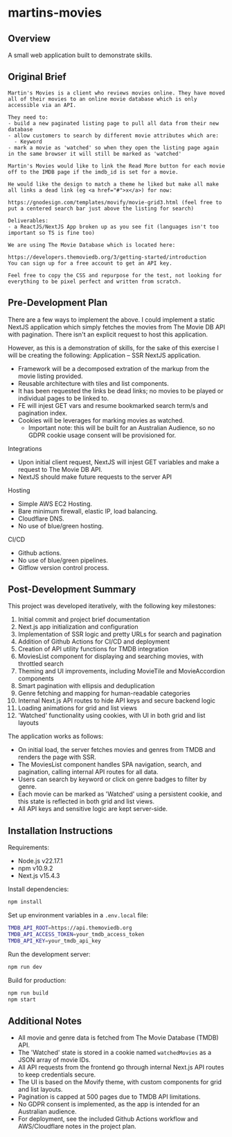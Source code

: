 # martins-movies

## Overview
A small web application built to demonstrate skills.
## Original Brief
```
Martin's Movies is a client who reviews movies online. They have moved all of their movies to an online movie database which is only accessible via an API.

They need to:
- build a new paginated listing page to pull all data from their new database
- allow customers to search by different movie attributes which are:
  - Keyword
- mark a movie as 'watched' so when they open the listing page again in the same browser it will still be marked as 'watched'

Martin's Movies would like to link the Read More button for each movie off to the IMDB page if the imdb_id is set for a movie.

He would like the design to match a theme he liked but make all make all links a dead link (eg <a href="#">x</a>) for now:

https://gnodesign.com/templates/movify/movie-grid3.html (feel free to put a centered search bar just above the listing for search)

Deliverables:
- a ReactJS/NextJS App broken up as you see fit (languages isn't too important so TS is fine too)

We are using The Movie Database which is located here:

https://developers.themoviedb.org/3/getting-started/introduction
You can sign up for a free account to get an API key.

Feel free to copy the CSS and repurpose for the test, not looking for everything to be pixel perfect and written from scratch.
```

## Pre-Development Plan
There are a few ways to implement the above. I could implement a static NextJS application which simply fetches the movies from The Movie DB API with pagination. There isn't an explicit request to host this application.

However, as this is a demonstration of skills, for the sake of this exercise I will be creating the following:
Application 
– SSR NextJS application. 
- Framework will be a decomposed extration of the markup from the movie listing provided.
- Reusable architecture with tiles and list components.
- It has been requested the links be dead links; no movies to be played or individual pages to be linked to.
- FE will injest GET vars and resume bookmarked search term/s and pagination index.
- Cookies will be leverages for marking movies as watched.
  - Important note: this will be built for an Australian Audience, so no GDPR cookie usage consent will be provisioned for.
 
Integrations
- Upon initial client request, NextJS will injest GET variables and make a request to The Movie DB API.
- NextJS should make future requests to the server API 

Hosting
- Simple AWS EC2 Hosting.
- Bare minimum firewall, elastic IP, load balancing.
- Cloudflare DNS.
- No use of blue/green hosting.

CI/CD
- Github actions.
- No use of blue/green pipelines.
- Gitflow version control process.

## Post-Development Summary

This project was developed iteratively, with the following key milestones:

1. Initial commit and project brief documentation
2. Next.js app initialization and configuration
3. Implementation of SSR logic and pretty URLs for search and pagination
4. Addition of Github Actions for CI/CD and deployment
5. Creation of API utility functions for TMDB integration
6. MoviesList component for displaying and searching movies, with throttled search
7. Theming and UI improvements, including MovieTile and MovieAccordion components
8. Smart pagination with ellipsis and deduplication
9. Genre fetching and mapping for human-readable categories
10. Internal Next.js API routes to hide API keys and secure backend logic
11. Loading animations for grid and list views
12. 'Watched' functionality using cookies, with UI in both grid and list layouts

The application works as follows:
* On initial load, the server fetches movies and genres from TMDB and renders the page with SSR.
* The MoviesList component handles SPA navigation, search, and pagination, calling internal API routes for all data.
* Users can search by keyword or click on genre badges to filter by genre.
* Each movie can be marked as 'Watched' using a persistent cookie, and this state is reflected in both grid and list views.
* All API keys and sensitive logic are kept server-side.

## Installation Instructions

Requirements:
* Node.js v22.17.1
* npm v10.9.2
* Next.js v15.4.3

Install dependencies:
```sh
npm install
```

Set up environment variables in a `.env.local` file:
```sh
TMDB_API_ROOT=https://api.themoviedb.org
TMDB_API_ACCESS_TOKEN=your_tmdb_access_token
TMDB_API_KEY=your_tmdb_api_key
```

Run the development server:
```sh
npm run dev
```

Build for production:
```sh
npm run build
npm start
```

## Additional Notes

* All movie and genre data is fetched from The Movie Database (TMDB) API.
* The 'Watched' state is stored in a cookie named `watchedMovies` as a JSON array of movie IDs.
* All API requests from the frontend go through internal Next.js API routes to keep credentials secure.
* The UI is based on the Movify theme, with custom components for grid and list layouts.
* Pagination is capped at 500 pages due to TMDB API limitations.
* No GDPR consent is implemented, as the app is intended for an Australian audience.
* For deployment, see the included Github Actions workflow and AWS/Cloudflare notes in the project plan.

